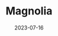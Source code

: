 ---
title: "Magnolia"
type: neighborhood
city: Seattle
date: 2023-07-16
hashtag: magnolia
tags:
  - neighborhood
  - Seattle
---